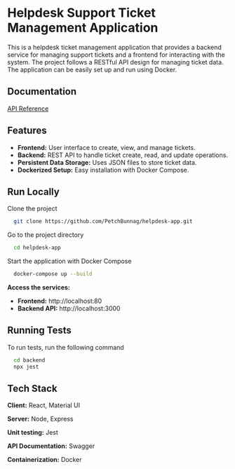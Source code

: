 
# Helpdesk Support Ticket Management Application

This is a helpdesk ticket management application that provides a backend service for managing support tickets and a frontend for interacting with the system. The project follows a RESTful API design for managing ticket data. The application can be easily set up and run using Docker.
## Documentation

[API Reference](http://localhost:3000/api-docs)


## Features

- **Frontend:** User interface to create, view, and manage tickets.
- **Backend:** REST API to handle ticket create, read, and update operations.
- **Persistent Data Storage:** Uses JSON files to store ticket data.
- **Dockerized Setup:** Easy installation with Docker Compose.

## Run Locally

Clone the project

```bash
  git clone https://github.com/PetchBunnag/helpdesk-app.git
```

Go to the project directory

```bash
  cd helpdesk-app
```

Start the application with Docker Compose

```bash
  docker-compose up --build
```

**Access the services:**

- **Frontend:** http://localhost:80
- **Backend API:** http://localhost:3000
## Running Tests

To run tests, run the following command

```bash
  cd backend
  npx jest
```


## Tech Stack

**Client:** React, Material UI

**Server:** Node, Express

**Unit testing:** Jest

**API Documentation:** Swagger

**Containerization:** Docker
